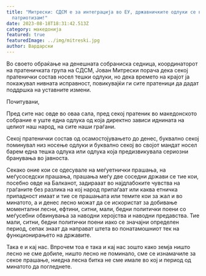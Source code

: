 ```yaml
---
title: "Митрески: СДСМ е за интеграција во ЕУ, државничките одлуки се вистински
  патриотизам!"
date: 2023-08-18T18:31:42.513Z
category: македонија
featured: true
featuredImage: ../img/mitreski.jpg
author: Вардарски
---
```

<!--StartFragment-->

Во своето обраќање на денешната собраниска седница, координаторот на пратеничката група на СДСМ, Јован Митрески порача дека секој пратенички состав носел тешки одлуки, но дека времето на крајот ја покажувал нивната исправност, повикувајќи ги сите пратеници да дадат поддршка на уставните измени.

Почитувани,

Пред сите нас овде во оваа сала, пред секој пратеник во македонското собрание е уште една одлука од која директно зависи иднината на целиот наш народ, на сите наши граѓани.

Секој пратенички состав од осамостојувањето до денес, буквално секој поминувал низ носење одлуки и буквално секој во својот мандат носел барем една тешка одлука или одлука која предизвикувала сериозни бранувања во јавноста.

Секако оние кои се одесувале на меѓуетнички прашања, на меѓусоседски прашања, прашања меѓу две соседни држави се тие кои, посебно овде на Балканот, задирааат во најдлабоките чувства на граѓаните без разлика на кој народ припаѓаат или каква етничка припадност имаат и тие се прашањата или темите кои за жал и во минатото, а и денес лесно можат да се искористат за добивање моментални лесни, ефтини, ситни, мали, бедни политички поени со меѓусебни обвинувања за наводни херојства и наводни предавства. Тие мали, ситни, бедни политички поени иако се значајни определен период, сепак знаат да направат штета во понатамошниот тек на функционирањето на државите.

Така е и кај нас. Впрочем тоа е така и кај нас зошто како земја ништо лесно не сме добиле, ништо лесно не поминало, сме се изнамачиле за секое прашање, ниедна лесна битка не сме имале во кој и период од минатото да погледнете.

<!--EndFragment-->